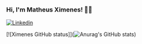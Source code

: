 ### Hi, I'm Matheus Ximenes! 👋🏽

[![Linkedin](https://img.shields.io/badge/LinkedIn-0077B5?style=for-the-badge&logo=linkedin&logoColor=white)](https://www.linkedin.com/in/matheus-ximenes-162458187/)

[![Ximenes GitHub status]](![Anurag's GitHub stats](https://github-readme-stats.vercel.app/api?username=MatheusXimeness&show_icons=true&theme=radical))
